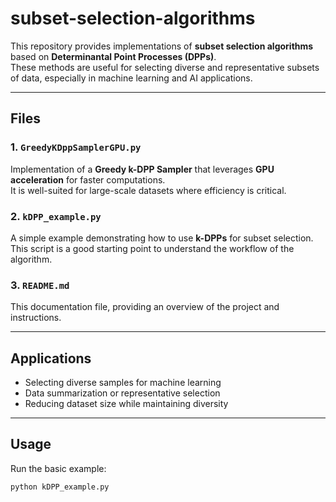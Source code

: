 # subset-selection-algorithms

This repository provides implementations of **subset selection algorithms** based on **Determinantal Point Processes (DPPs)**.  
These methods are useful for selecting diverse and representative subsets of data, especially in machine learning and AI applications.

---

## Files

### 1. `GreedyKDppSamplerGPU.py`
Implementation of a **Greedy k-DPP Sampler** that leverages **GPU acceleration** for faster computations.  
It is well-suited for large-scale datasets where efficiency is critical.

### 2. `kDPP_example.py`
A simple example demonstrating how to use **k-DPPs** for subset selection.  
This script is a good starting point to understand the workflow of the algorithm.

### 3. `README.md`
This documentation file, providing an overview of the project and instructions.

---

## Applications
- Selecting diverse samples for machine learning  
- Data summarization or representative selection  
- Reducing dataset size while maintaining diversity  

---

## Usage

Run the basic example:
```bash
python kDPP_example.py
